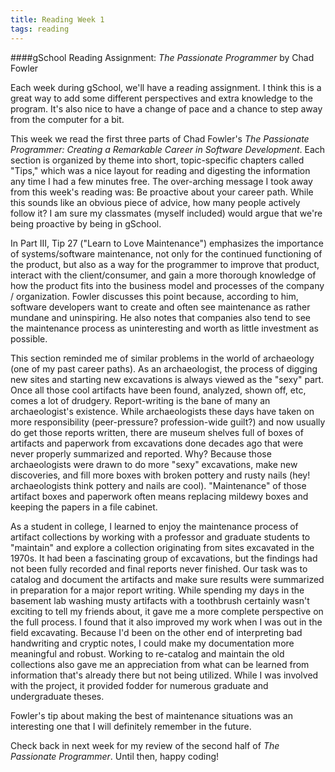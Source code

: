 ```yaml
---
title: Reading Week 1
tags: reading
---
```


####gSchool Reading Assignment: _The Passionate Programmer_ by Chad Fowler

Each week during gSchool, we'll have a reading assignment. I think this is a great way to add some different perspectives and extra knowledge to the program. It's also nice to have a change of pace and a chance to step away from the computer for a bit.

This week we read the first three parts of Chad Fowler's _The Passionate Programmer: Creating a Remarkable Career in Software Development_. Each section is organized by theme into short, topic-specific chapters called "Tips," which was a nice layout for reading and digesting the information any time I had a few minutes free. The over-arching message I took away from this week's reading was: Be proactive about your career path. While this sounds like an obvious piece of advice, how many people actively follow it? I am sure my classmates (myself included) would argue that we're being proactive by being in gSchool.

In Part III, Tip 27 ("Learn to Love Maintenance") emphasizes the importance of systems/software maintenance, not only for the continued functioning of the product, but also as a way for the programmer to improve that product, interact with the client/consumer, and gain a more thorough knowledge of how the product fits into the business model and processes of the company / organization. Fowler discusses this point because, according to him, software developers want to create and often see maintenance as rather mundane and uninspiring. He also notes that companies also tend to see the maintenance process as uninteresting and worth as little investment as possible.

This section reminded me of similar problems in the world of archaeology (one of my past career paths). As an archaeologist, the process of digging new sites and starting new excavations is always viewed as the "sexy" part. Once all those cool artifacts have been found, analyzed, shown off, etc, comes a lot of drudgery. Report-writing is the bane of many an archaeologist's existence. While archaeologists these days have taken on more responsibility (peer-pressure? profession-wide guilt?) and now usually do get those reports written, there are museum shelves full of boxes of artifacts and paperwork from excavations done decades ago that were never properly summarized and reported. Why? Because those archaeologists were drawn to do more "sexy" excavations, make new discoveries, and fill more boxes with broken pottery and rusty nails (hey! archaeologists think pottery and nails are cool). "Maintenance" of those artifact boxes and paperwork often means replacing mildewy boxes and keeping the papers in a file cabinet.

As a student in college, I learned to enjoy the maintenance process of artifact collections by working with a professor and graduate students to "maintain" and explore a collection originating from sites excavated in the 1970s. It had been a fascinating group of excavations, but the findings had not been fully recorded and final reports never finished. Our task was to catalog and document the artifacts and make sure results were summarized in preparation for a major report writing. While spending my days in the basement lab washing musty artifacts with a toothbrush certainly wasn't exciting to tell my friends about, it gave me a more complete perspective on the full process. I found that it also improved my work when I was out in the field excavating. Because I'd been on the other end of interpreting bad handwriting and cryptic notes, I could make my documentation more meaningful and robust. Working to re-catalog and maintain the old collections also gave me an appreciation from what can be learned from information that's already there but not being utilized. While I was involved with the project, it provided fodder for numerous graduate and undergraduate theses.

Fowler's tip about making the best of maintenance situations was an interesting one that I will definitely remember in the future.

Check back in next week for my review of the second half of _The Passionate Programmer_. Until then, happy coding!
